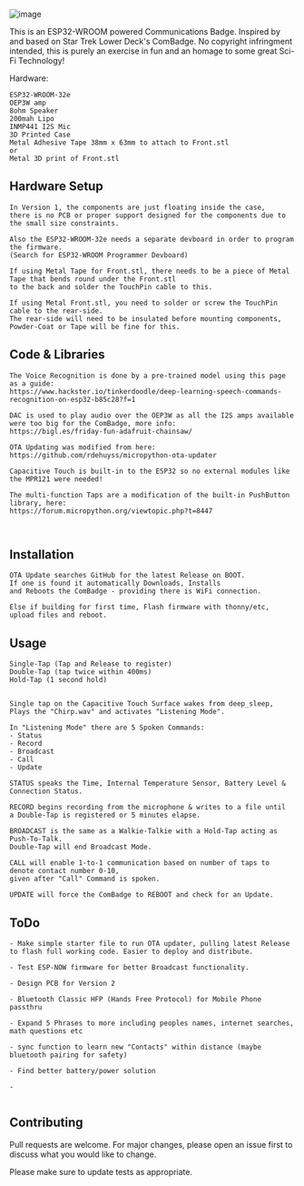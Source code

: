
![image](https://user-images.githubusercontent.com/72343266/204059726-b489b27e-8249-4f7a-ad3c-b7bba65312fd.png)

This is an ESP32-WROOM powered Communications Badge. Inspired by and based on Star Trek Lower Deck's ComBadge.
No copyright infringment intended, this is purely an exercise in fun and an homage to some great Sci-Fi Technology!


Hardware:
```
ESP32-WROOM-32e
OEP3W amp
8ohm Speaker
200mah Lipo
INMP441 I2S Mic
3D Printed Case
Metal Adhesive Tape 38mm x 63mm to attach to Front.stl
or
Metal 3D print of Front.stl

```
## Hardware Setup
```
In Version 1, the components are just floating inside the case,
there is no PCB or proper support designed for the components due to the small size constraints.

Also the ESP32-WROOM-32e needs a separate devboard in order to program the firmware. 
(Search for ESP32-WROOM Programmer Devboard)

If using Metal Tape for Front.stl, there needs to be a piece of Metal Tape that bends round under the Front.stl
to the back and solder the TouchPin cable to this.

If using Metal Front.stl, you need to solder or screw the TouchPin cable to the rear-side.
The rear-side will need to be insulated before mounting components, Powder-Coat or Tape will be fine for this.

```

## Code & Libraries
```
The Voice Recognition is done by a pre-trained model using this page as a guide:
https://www.hackster.io/tinkerdoodle/deep-learning-speech-commands-recognition-on-esp32-b85c28?f=1

DAC is used to play audio over the OEP3W as all the I2S amps available were too big for the ComBadge, more info:
https://bigl.es/friday-fun-adafruit-chainsaw/

OTA Updating was modified from here:
https://github.com/rdehuyss/micropython-ota-updater

Capacitive Touch is built-in to the ESP32 so no external modules like the MPR121 were needed!

The multi-function Taps are a modification of the built-in PushButton library, here:
https://forum.micropython.org/viewtopic.php?t=8447



```



## Installation

```
OTA Update searches GitHub for the latest Release on BOOT.
If one is found it automatically Downloads, Installs
and Reboots the ComBadge - providing there is WiFi connection.

Else if building for first time, Flash firmware with thonny/etc, upload files and reboot. 
```

## Usage

```
Single-Tap (Tap and Release to register)
Double-Tap (tap twice within 400ms)
Hold-Tap (1 second hold)


Single tap on the Capacitive Touch Surface wakes from deep_sleep,
Plays the "Chirp.wav" and activates "Listening Mode".

In "Listening Mode" there are 5 Spoken Commands:
- Status
- Record
- Broadcast
- Call
- Update

STATUS speaks the Time, Internal Temperature Sensor, Battery Level & Connection Status.

RECORD begins recording from the microphone & writes to a file until
a Double-Tap is registered or 5 minutes elapse.

BROADCAST is the same as a Walkie-Talkie with a Hold-Tap acting as Push-To-Talk.
Double-Tap will end Broadcast Mode.

CALL will enable 1-to-1 communication based on number of taps to denote contact number 0-10,
given after "Call" Command is spoken.

UPDATE will force the ComBadge to REBOOT and check for an Update.
```

## ToDo
```
- Make simple starter file to run OTA updater, pulling latest Release to flash full working code. Easier to deploy and distribute.

- Test ESP-NOW firmware for better Broadcast functionality.

- Design PCB for Version 2

- Bluetooth Classic HFP (Hands Free Protocol) for Mobile Phone passthru

- Expand 5 Phrases to more including peoples names, internet searches, math questions etc

- sync function to learn new "Contacts" within distance (maybe bluetooth pairing for safety)

- Find better battery/power solution

- 


```


## Contributing

Pull requests are welcome. For major changes, please open an issue first
to discuss what you would like to change.

Please make sure to update tests as appropriate.
